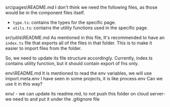 src\pages\README.md
I don't think we need the following files, as those would be in the component files itself.
- `type.ts`: contains the types for the specific page.
- `utils.ts`: contains the utility functions used in the specific page.

src\utils\README.md
As mentioned in this file, It's recommended to have an `index.ts` file that exports all of the files in that folder. This is to make it easier to import files from the folder.

So, we need to update its file structure accordingly. Currently, index.ts contains utility function, but it should contain export of fns only.

env\README.md
It is mentioned to read the env variables, we will use import.meta.env
I have seen in some projects, it is like process.env
Can we use it in this way?

env/ - we can update its readme.md, to not push this folder on cloud server- we need to 
and put it under the .gitignore file